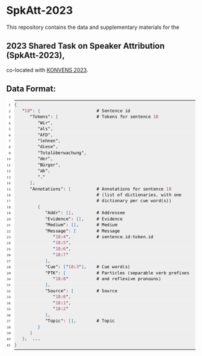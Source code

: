 # SpkAtt-2023

This repository contains the data and supplementary materials for the 

## 2023 Shared Task on Speaker Attribution (SpkAtt-2023),

co-located with [KONVENS 2023](https://www.thi.de/konvens-2023/).


## Data Format:

![alt text](img/json-format-task1.png "Data format task 1")

